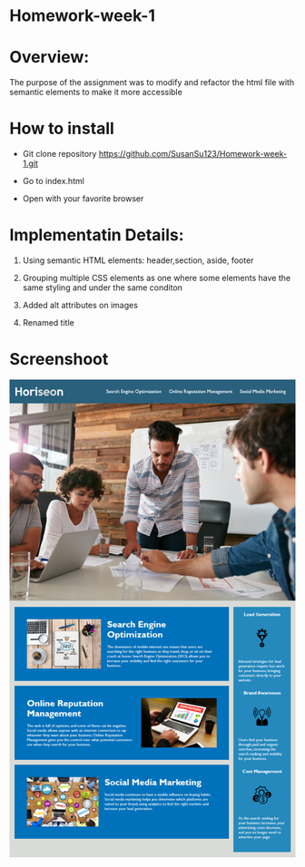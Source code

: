 # Homework-week-1

# Overview:

The purpose of the assignment was to modify and refactor the html file with semantic elements to make it more accessible



# How to install


- Git clone repository https://github.com/SusanSu123/Homework-week-1.git

- Go to index.html

- Open with your favorite browser



# Implementatin Details:

1. Using semantic HTML elements: header,section, aside, footer

2. Grouping multiple CSS elements as one where some elements have the same styling and under the same conditon

3. Added alt attributes on images

4. Renamed title



# Screenshoot

![Screenshoot](./Assets/images/screenshoot.png)